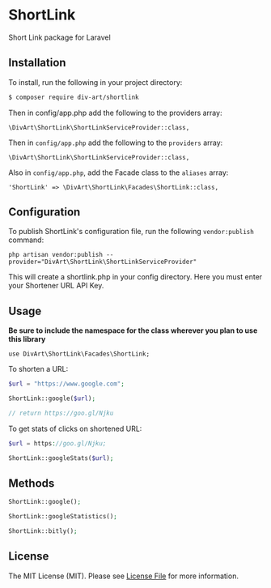 # ShortLink
Short Link package for Laravel

## Installation

To install, run the following in your project directory:

``` bash
$ composer require div-art/shortlink
```

Then in config/app.php add the following to the providers array:

```
\DivArt\ShortLink\ShortLinkServiceProvider::class,
```

Then in `config/app.php` add the following to the `providers` array:

```
\DivArt\ShortLink\ShortLinkServiceProvider::class,
```

Also in `config/app.php`, add the Facade class to the `aliases` array:

```
'ShortLink' => \DivArt\ShortLink\Facades\ShortLink::class,
```

## Configuration

To publish ShortLink's configuration file, run the following `vendor:publish` command:

```
php artisan vendor:publish --provider="DivArt\ShortLink\ShortLinkServiceProvider"
```

This will create a shortlink.php in your config directory. Here you must enter your Shortener URL API Key.

## Usage

**Be sure to include the namespace for the class wherever you plan to use this library**

```
use DivArt\ShortLink\Facades\ShortLink;
```

To shorten a URL:

``` php
$url = "https://www.google.com";

ShortLink::google($url);

// return https://goo.gl/Njku
```

To get stats of clicks on shortened URL:

``` php
$url = https://goo.gl/Njku;

ShortLink::googleStats($url);
```

## Methods

``` php
ShortLink::google();

ShortLink::googleStatistics();

ShortLink::bitly();
```

## License

The MIT License (MIT). Please see [License File](LICENSE.md) for more information.
